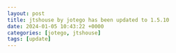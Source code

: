 ```yaml
---
layout: post
title: jtshouse by jotego has been updated to 1.5.10
date: 2024-01-05 10:43:22 +0000
categories: [jotego, jtshouse]
tags: [update]
---
```


